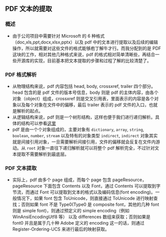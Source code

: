 ## PDF 文本的提取

### 概述
* 由于公司项目中需要针对 Microsoft 的 6 种格式（doc,xls,ppt,docx,xlsx,pptx）以及 pdf 中的文本进行提取以及后续的编辑操作，所以就需要对这些文件的格式能够庖丁解牛才行。而我分配到的是 PDF 这块的工作，相对其他几种格式来说，pdf 的格式相对简单清晰些，再结合一些开源库的实现，目前基本把文本提取的步骤和过程了解的比较清楚了。

### PDF 格式解析
* 从物理结构来说，pdf 内容包括 head, body, crossxref, trailer 四个部分。head 包含的是 pdf 文件的版本号信息，body 则是 pdf 的主体内容，由各个对象（object）组成，crossxref 则是交叉引用表，里面表示的内容是各个对象以及每个对象在文件中的偏移，最后 trailer 表示的 pdf 文件的入口，也就是解析的起点。
* 从逻辑结构来说，pdf 则是一个树形结构，这样也便于我们进行递归解析。具体的结构可以参看[这里](https://timgsa.baidu.com/timg?image&quality=80&size=b9999_10000&sec=1525783555346&di=a30cbf472ebe659f1fa6ef97cab335b3&imgtype=jpg&src=http%3A%2F%2Fimg2.imgtn.bdimg.com%2Fit%2Fu%3D8404517%2C2635080543%26fm%3D214%26gp%3D0.jpg)
* pdf 是由一个个对象组成的，主要对象有 `dictionary`, `array`, `string`, `boolean`, `number`, `stream` 以及特有的对象类型 `indirect`, `indirect` 对象其实就是间接引用对象，一旦需要解析间接引用，文件的偏移就会反复在文件内游动。从 `root` 对象一直往下递归解析就可以将整个 pdf 解析完全，不过针对文本提取不需要解析到最底层。

### PDF 文本提取
* 实际上，pdf 由多个 page 组成，而每个 page 包含 pageResource，pageResource 下面包含 Contents 以及 Font，通过 Contents 可以提取到字节流，而通过 Font 可以提取到文本的格式以及编码信息(font encoding)。一般情况下，如果 font 包含 ToUnicode，则直接通过 ToUnicode 进行映射查找；否则如果 font 不是 Type0(Type0 是 composite font，其他的几种 font 则是 simple font)，则通过预定义的 simple encoding（例如 WinAnsiEncodingUtf8 等） 以及 differences 数组来获取；否则如果是 font0 并且是属于几十种 Adobe 定义的 encoding 这一的话，则通过 Register-Ordering-UCS 来进行最后的映射获取。
